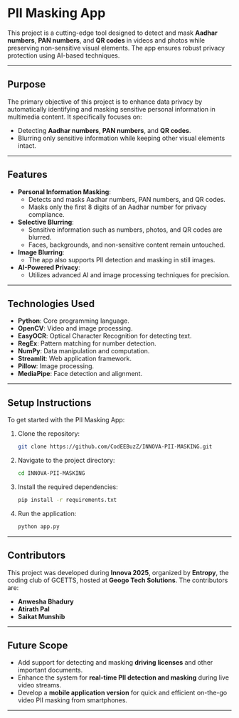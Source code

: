 # PII Masking App

This project is a cutting-edge tool designed to detect and mask **Aadhar numbers**, **PAN numbers**, and **QR codes** in videos and photos while preserving non-sensitive visual elements. The app ensures robust privacy protection using AI-based techniques.

---

## **Purpose**
The primary objective of this project is to enhance data privacy by automatically identifying and masking sensitive personal information in multimedia content. It specifically focuses on:
- Detecting **Aadhar numbers**, **PAN numbers**, and **QR codes**.
- Blurring only sensitive information while keeping other visual elements intact.

---

## **Features**
- **Personal Information Masking**:
  - Detects and masks Aadhar numbers, PAN numbers, and QR codes.
  - Masks only the first 8 digits of an Aadhar number for privacy compliance.
- **Selective Blurring**:
  - Sensitive information such as numbers, photos, and QR codes are blurred.
  - Faces, backgrounds, and non-sensitive content remain untouched.
- **Image Blurring**:
  - The app also supports PII detection and masking in still images.
- **AI-Powered Privacy**:
  - Utilizes advanced AI and image processing techniques for precision.

---

## **Technologies Used**
- **Python**: Core programming language.
- **OpenCV**: Video and image processing.
- **EasyOCR**: Optical Character Recognition for detecting text.
- **RegEx**: Pattern matching for number detection.
- **NumPy**: Data manipulation and computation.
- **Streamlit**: Web application framework.
- **Pillow**: Image processing.
- **MediaPipe**: Face detection and alignment.

---

## **Setup Instructions**
To get started with the PII Masking App:
1. Clone the repository:
   ```bash
   git clone https://github.com/CodEEBuzZ/INNOVA-PII-MASKING.git
   ```
2. Navigate to the project directory:
   ```bash
   cd INNOVA-PII-MASKING
   ```
3. Install the required dependencies:
   ```bash
   pip install -r requirements.txt
   ```
4. Run the application:
   ```bash
   python app.py
   ```

---

## **Contributors**
This project was developed during **Innova 2025**, organized by **Entropy**, the coding club of GCETTS, hosted at **Geogo Tech Solutions**. The contributors are:
- **Anwesha Bhadury**
- **Atirath Pal**
- **Saikat Munshib**


---

## **Future Scope**
- Add support for detecting and masking **driving licenses** and other important documents.
- Enhance the system for **real-time PII detection and masking** during live video streams.
- Develop a **mobile application version** for quick and efficient on-the-go video PII masking from smartphones.

---
